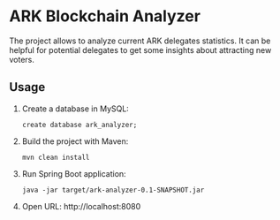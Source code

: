 # ARK Blockchain Analyzer

The project allows to analyze current ARK delegates statistics. It can be helpful for potential delegates to get some insights about attracting new voters. 

## Usage
 
1. Create a database in MySQL:

    `create database ark_analyzer;`

2. Build the project with Maven:

    `mvn clean install`

3. Run Spring Boot application:

    `java -jar target/ark-analyzer-0.1-SNAPSHOT.jar`

4. Open URL: http://localhost:8080

